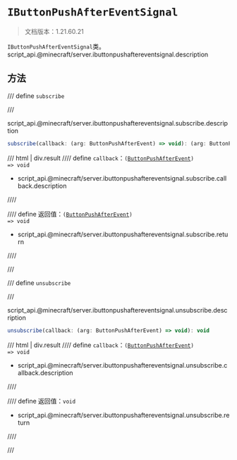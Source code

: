 # `IButtonPushAfterEventSignal`

> 文档版本：1.21.60.21

`IButtonPushAfterEventSignal`类。script_api.@minecraft/server.ibuttonpushaftereventsignal.description

## 方法

/// define
`subscribe`


///

script_api.@minecraft/server.ibuttonpushaftereventsignal.subscribe.description

```js
subscribe(callback: (arg: ButtonPushAfterEvent) => void): (arg: ButtonPushAfterEvent) => void
```

/// html | div.result
//// define
`callback`：<code>(<a href="../buttonpushafterevent/">ButtonPushAfterEvent</a>) =&gt; void</code>

- script_api.@minecraft/server.ibuttonpushaftereventsignal.subscribe.callback.description


////

//// define
返回值：<code>(<a href="../buttonpushafterevent/">ButtonPushAfterEvent</a>) =&gt; void</code>

- script_api.@minecraft/server.ibuttonpushaftereventsignal.subscribe.return


////

///


/// define
`unsubscribe`


///

script_api.@minecraft/server.ibuttonpushaftereventsignal.unsubscribe.description

```js
unsubscribe(callback: (arg: ButtonPushAfterEvent) => void): void
```

/// html | div.result
//// define
`callback`：<code>(<a href="../buttonpushafterevent/">ButtonPushAfterEvent</a>) =&gt; void</code>

- script_api.@minecraft/server.ibuttonpushaftereventsignal.unsubscribe.callback.description


////

//// define
返回值：`void`

- script_api.@minecraft/server.ibuttonpushaftereventsignal.unsubscribe.return


////

///

